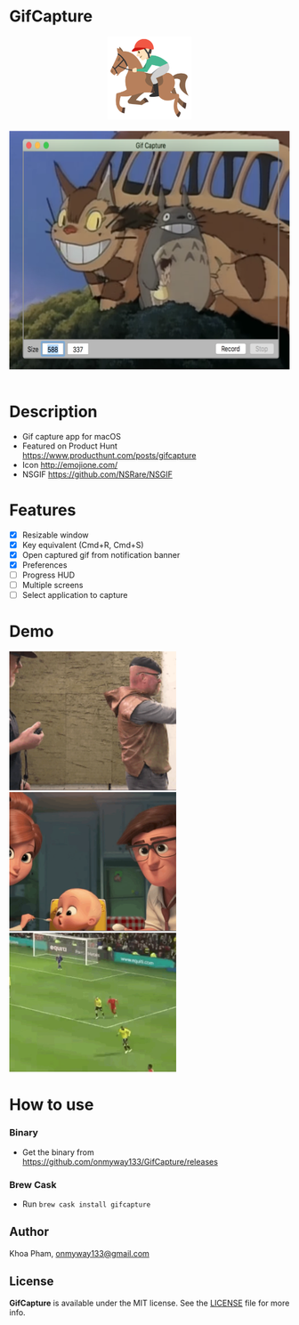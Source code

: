 # GifCapture

<div align = "center">
<img src="Images/Icon.png" width="150" height="150" />
<br>
<br>
</div>

<div align = "center">
<img src="Images/gifcapture.png" width="648" height="429" />
<br>
<br>
</div>

# Description

- Gif capture app for macOS
- Featured on Product Hunt https://www.producthunt.com/posts/gifcapture
- Icon http://emojione.com/
- NSGIF https://github.com/NSRare/NSGIF

# Features

- [x] Resizable window
- [x] Key equivalent (Cmd+R, Cmd+S)
- [x] Open captured gif from notification banner
- [x] Preferences
- [ ] Progress HUD
- [ ] Multiple screens
- [ ] Select application to capture

# Demo

<div align = "left">
<img src="Images/g1.gif" width="300" height="250" />
<img src="Images/g2.gif" width="300" height="250" />
<img src="Images/g3.gif" width="300" height="250" />
</div>

# How to use

### Binary
- Get the binary from https://github.com/onmyway133/GifCapture/releases

### Brew Cask
- Run `brew cask install gifcapture`

## Author

Khoa Pham, onmyway133@gmail.com

## License

**GifCapture** is available under the MIT license. See the [LICENSE](https://github.com/onmyway133/GifCapture/blob/master/LICENSE.md) file for more info.
